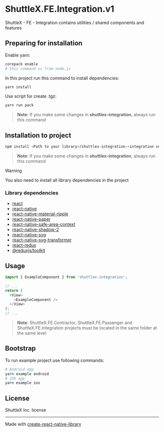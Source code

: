 # ShuttleX.FE.Integration.v1

ShuttleX - FE - Integration contains utilities / shared components and features

## Preparing for installation

Enable yarn:

```sh
corepack enable
# this command is from node.js
```

In this project run this command to install dependencies:

```sh
yarn install
```

Use script for create .tgz:

```sh
yarn run pack
```

> **Note**: If you make some changes in **shuttlex-integration**, always run this command

## Installation to project

```sh
npm install <Path to your library>/shuttlex-integration-<integration version>.tgz
```

> **Note**: If you make some changes in **shuttlex-integration**, always run this command

> [!WARNING]
> You also need to install all library dependencies in the project

### Library dependencies

- [react](https://www.npmjs.com/package/react)
- [react-native](https://www.npmjs.com/package/react-native)
- [react-native-material-ripple](https://www.npmjs.com/package/react-native-material-ripple)
- [react-native-paper](https://www.npmjs.com/package/react-native-paper)
- [react-native-safe-area-context](https://www.npmjs.com/package/react-native-safe-area-context)
- [react-native-shadow-2](https://www.npmjs.com/package/react-native-shadow-2)
- [react-native-svg](https://www.npmjs.com/package/react-native-svg)
- [react-native-svg-transformer](https://www.npmjs.com/package/react-native-svg-transformer)
- [react-redux](https://www.npmjs.com/package/react-redux)
- [@reduxjs/toolkit](https://www.npmjs.com/package/@reduxjs/toolkit)

## Usage

```js
import { ExampleComponent } from 'shuttlex-integration';

// ...
return (
  <View>
    <ExampleComponent />
  </View>
);
// ...
```

> **Note**: ShuttleX.FE.Contractor, ShuttleX.FE.Passenger and ShuttleX.FE.Integration projects must be located in the same folder at the same level

## Bootstrap

To run example project use following commands:

```sh
# Android app
yarn example android
# iOS app
yarn example ios
```

## License

ShuttleX Inc. license

---

Made with [create-react-native-library](https://github.com/callstack/react-native-builder-bob)
